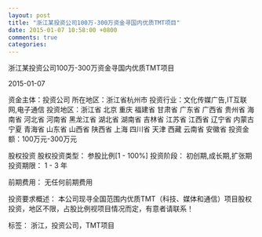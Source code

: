 ```yaml
---
layout: post
title: "浙江某投资公司100万-300万资金寻国内优质TMT项目"
date: 2015-01-07 10:58:00 +0800
comments: true
categories: 
---
```

浙江某投资公司100万-300万资金寻国内优质TMT项目



2015-01-07

资金主体：投资公司
所在地区：浙江省杭州市
投资行业：文化传媒广告,IT互联网,电子通信
投资地区：浙江省 北京 重庆 福建省 甘肃省 广东省 广西省 贵州省 海南省 河北省 河南省 黑龙江省 湖北省 湖南省 吉林省 江苏省 江西省 辽宁省 内蒙古 宁夏 青海省 山东省 山西省 陕西省 上海 四川省 天津 西藏 云南省 安徽省
投资金额：100万元-300万元

股权投资
股权投资类型：
                            参股比例[1 - 100%] 
                                                                                投资阶段：
                            初创期,成长期,扩张期 
                                                                                                                                        投资期限：
                            1 - 3 年

前期费用：
无任何前期费用

投资要求概述：
本公司现寻全国范围内优质TMT（科技、媒体和通信）项目股权投资，地区不限，占股比例视项目情况而定，有意者请联系！

标签：
浙江，投资公司，TMT项目

